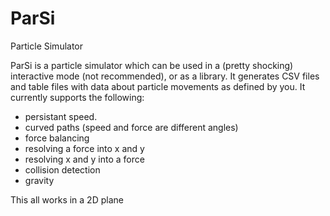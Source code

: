 ParSi
=====

Particle Simulator

ParSi is a particle simulator which can be used in a (pretty shocking) interactive mode (not recommended), or as a library. It generates CSV files and table files with data about particle movements as defined by you.
It currently supports the following:
* persistant speed.
* curved paths (speed and force are different angles)
* force balancing
* resolving a force into x and y
* resolving x and y into a force
* collision detection
* gravity

This all works in a 2D plane
